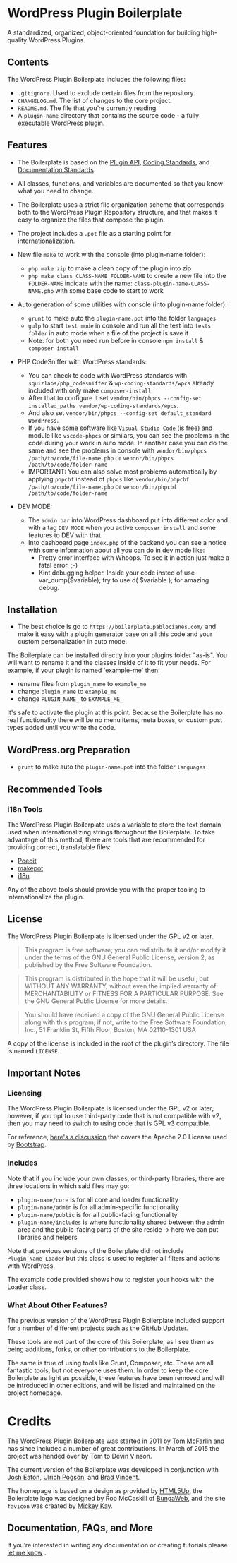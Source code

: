 # WordPress Plugin Boilerplate

A standardized, organized, object-oriented foundation for building high-quality WordPress Plugins.

## Contents

The WordPress Plugin Boilerplate includes the following files:

* `.gitignore`. Used to exclude certain files from the repository.
* `CHANGELOG.md`. The list of changes to the core project.
* `README.md`. The file that you’re currently reading.
* A `plugin-name` directory that contains the source code - a fully executable WordPress plugin.

## Features

* The Boilerplate is based on the [Plugin API](http://codex.wordpress.org/Plugin_API), [Coding Standards](http://codex.wordpress.org/WordPress_Coding_Standards), and [Documentation Standards](https://make.wordpress.org/core/handbook/best-practices/inline-documentation-standards/php/).
* All classes, functions, and variables are documented so that you know what you need to change.
* The Boilerplate uses a strict file organization scheme that corresponds both to the WordPress Plugin Repository structure, and that makes it easy to organize the files that compose the plugin.
* The project includes a `.pot` file as a starting point for internationalization.

* New file `make` to work with the console (into plugin-name folder):
	- `php make zip` to make a clean copy of the plugin into zip
	- `php make class CLASS-NAME FOLDER-NAME` to create a new file into the `FOLDER-NAME` indicate
	with the name: `class-plugin-name-CLASS-NAME.php` with some base code to start to work

* Auto generation of some utilities with console (into plugin-name folder):
	- `grunt` to make auto the `plugin-name.pot` into the folder `languages`
	- `gulp` to start `test mode` in console and run all the test into `tests folder`
	in auto mode when a file of the project is save it
	- Note: for both you need run before in console `npm install` & `composer install`

* PHP CodeSniffer with WordPress standards:
    - You can check te code with WordPress standards with `squizlabs/php_codesniffer` & `wp-coding-standards/wpcs` already included with only make `composer-install`.
    - After that to configure it set `vendor/bin/phpcs --config-set installed_paths vendor/wp-coding-standards/wpcs`.
    - And also set `vendor/bin/phpcs --config-set default_standard WordPress`.
    - If you have some software like `Visual Studio Code` (is free) and module like `vscode-phpcs` or similars, you can see the problems in the code during your work in auto mode. In another case you can do the same and see the problems in console with `vendor/bin/phpcs /path/to/code/file-name.php` or `vendor/bin/phpcs /path/to/code/folder-name`
    - IMPORTANT: You can also solve most problems automatically by applying `phpcbf` instead of `phpcs` like `vendor/bin/phpcbf /path/to/code/file-name.php` or `vendor/bin/phpcbf /path/to/code/folder-name`

* DEV MODE:
    - The `admin bar` into WordPress dashboard put into different color and with a tag `DEV MODE` when you active `composer install` and some features to DEV with that.
	- Into dashboard page `index.php` of the backend you can see a notice with some information about all you can do in dev mode like:
		- Pretty error interface with Whoops. To see it in action just make a fatal error. ;-)
		- Kint debugging helper. Inside your code insted of use var_dump($variable); try to use d( $variable ); for amazing debug.

## Installation

* The best choice is go to `https://boilerplate.pablocianes.com/` and make it easy with a plugin generator base on all this code and your custom personalization in auto mode.

The Boilerplate can be installed directly into your plugins folder "as-is". You will want to rename it and the classes inside of it to fit your needs. For example, if your plugin is named 'example-me' then:

* rename files from `plugin_name` to `example_me`
* change `plugin_name` to `example_me`
* change `PLUGIN_NAME_` to `EXAMPLE_ME_`

It's safe to activate the plugin at this point. Because the Boilerplate has no real functionality there will be no menu items, meta boxes, or custom post types added until you write the code.

## WordPress.org Preparation

- `grunt` to make auto the `plugin-name.pot` into the folder `languages`

## Recommended Tools

### i18n Tools

The WordPress Plugin Boilerplate uses a variable to store the text domain used when internationalizing strings throughout the Boilerplate. To take advantage of this method, there are tools that are recommended for providing correct, translatable files:

* [Poedit](http://www.poedit.net/)
* [makepot](http://i18n.svn.wordpress.org/tools/trunk/)
* [i18n](https://github.com/grappler/i18n)

Any of the above tools should provide you with the proper tooling to internationalize the plugin.

## License

The WordPress Plugin Boilerplate is licensed under the GPL v2 or later.

> This program is free software; you can redistribute it and/or modify it under the terms of the GNU General Public License, version 2, as published by the Free Software Foundation.

> This program is distributed in the hope that it will be useful, but WITHOUT ANY WARRANTY; without even the implied warranty of MERCHANTABILITY or FITNESS FOR A PARTICULAR PURPOSE. See the GNU General Public License for more details.

> You should have received a copy of the GNU General Public License along with this program; if not, write to the Free Software Foundation, Inc., 51 Franklin St, Fifth Floor, Boston, MA 02110-1301 USA

A copy of the license is included in the root of the plugin’s directory. The file is named `LICENSE`.

## Important Notes

### Licensing

The WordPress Plugin Boilerplate is licensed under the GPL v2 or later; however, if you opt to use third-party code that is not compatible with v2, then you may need to switch to using code that is GPL v3 compatible.

For reference, [here's a discussion](http://make.wordpress.org/themes/2013/03/04/licensing-note-apache-and-gpl/) that covers the Apache 2.0 License used by [Bootstrap](http://twitter.github.io/bootstrap/).

### Includes

Note that if you include your own classes, or third-party libraries, there are three locations in which said files may go:

* `plugin-name/core` is for all core and loader functionality
* `plugin-name/admin` is for all admin-specific functionality
* `plugin-name/public` is for all public-facing functionality
* `plugin-name/includes` is where functionality shared between the admin area and the public-facing parts of the site reside -> here we can put libraries and helpers

Note that previous versions of the Boilerplate did not include `Plugin_Name_Loader` but this class is used to register all filters and actions with WordPress.

The example code provided shows how to register your hooks with the Loader class.

### What About Other Features?

The previous version of the WordPress Plugin Boilerplate included support for a number of different projects such as the [GitHub Updater](https://github.com/afragen/github-updater).

These tools are not part of the core of this Boilerplate, as I see them as being additions, forks, or other contributions to the Boilerplate.

The same is true of using tools like Grunt, Composer, etc. These are all fantastic tools, but not everyone uses them. In order to  keep the core Boilerplate as light as possible, these features have been removed and will be introduced in other editions, and will be listed and maintained on the project homepage.

# Credits

The WordPress Plugin Boilerplate was started in 2011 by [Tom McFarlin](http://twitter.com/tommcfarlin/) and has since included a number of great contributions. In March of 2015 the project was handed over by Tom to Devin Vinson.

The current version of the Boilerplate was developed in conjunction with [Josh Eaton](https://twitter.com/jjeaton), [Ulrich Pogson](https://twitter.com/grapplerulrich), and [Brad Vincent](https://twitter.com/themergency).

The homepage is based on a design as provided by [HTML5Up](http://html5up.net), the Boilerplate logo was designed by Rob McCaskill of [BungaWeb](http://bungaweb.com), and the site `favicon` was created by [Mickey Kay](https://twitter.com/McGuive7).

## Documentation, FAQs, and More

If you’re interested in writing any documentation or creating tutorials please [let me know](http://devinvinson.com/contact/) .
